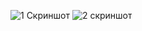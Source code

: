 ![1 Скриншот](https://user-images.githubusercontent.com/115313324/202050281-aaf0ac0e-68d3-49e8-be74-6998e23f7e74.PNG)
![2 скриншот](https://user-images.githubusercontent.com/115313324/202050285-630bc039-a59a-4ffa-86cc-3cfd51531a47.PNG)
